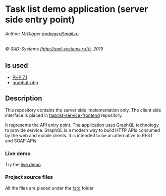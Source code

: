 # Task list demo application (server side entry point)

###### Author: MrDigger <mrdigger@mail.ru>
###### © SAD-Systems [http://sad-systems.ru](), 2019

## Is used

  * [PHP 7.1](https://www.php.net)
  * [graphql-php](https://webonyx.github.io/graphql-php/)
    
## Description

This repository contains the server side implementation only.
The client side interface is placed in [tasklist-service-frontend](https://github.com/sad-systems/example-tasklist-service-frontend)
repository. 

It represents the API entry point. The application uses GraphQL technology to provide service.
GraphQL is a modern way to build HTTP APIs consumed by the web and mobile clients. 
It is intended to be an alternative to REST and SOAP APIs

### Live demo

  Try the [live demo](http://tasklist.frontend.examples.sad-systems.ru/)
 
### Project source files

  All the files are placed under the [/src](./src) folder
